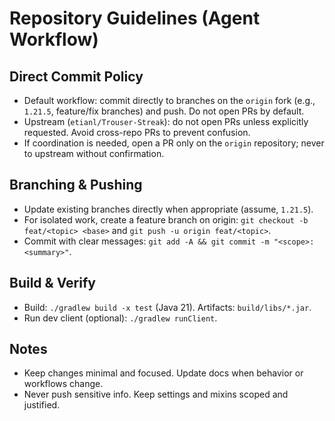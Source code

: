# Repository Guidelines (Agent Workflow)

## Direct Commit Policy
- Default workflow: commit directly to branches on the `origin` fork (e.g., `1.21.5`, feature/fix branches) and push. Do not open PRs by default.
- Upstream (`etianl/Trouser-Streak`): do not open PRs unless explicitly requested. Avoid cross-repo PRs to prevent confusion.
- If coordination is needed, open a PR only on the `origin` repository; never to upstream without confirmation.

## Branching & Pushing
- Update existing branches directly when appropriate (assume, `1.21.5`).
- For isolated work, create a feature branch on origin: `git checkout -b feat/<topic> <base>` and `git push -u origin feat/<topic>`.
- Commit with clear messages: `git add -A && git commit -m "<scope>: <summary>"`.

## Build & Verify
- Build: `./gradlew build -x test` (Java 21). Artifacts: `build/libs/*.jar`.
- Run dev client (optional): `./gradlew runClient`.

## Notes
- Keep changes minimal and focused. Update docs when behavior or workflows change.
- Never push sensitive info. Keep settings and mixins scoped and justified.

